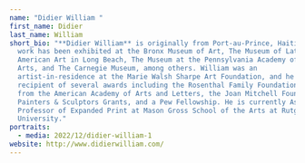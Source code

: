 ```yaml
---
name: "Didier William "
first_name: Didier
last_name: William
short_bio: "**Didier William** is originally from Port-au-Prince, Haiti. His
  work has been exhibited at the Bronx Museum of Art, The Museum of Latin
  American Art in Long Beach, The Museum at the Pennsylvania Academy of Fine
  Arts, and The Carnegie Museum, among others. William was an
  artist-in-residence at the Marie Walsh Sharpe Art Foundation, and he is the
  recipient of several awards including the Rosenthal Family Foundation Award
  from the American Academy of Arts and Letters, the Joan Mitchell Foundation
  Painters & Sculptors Grants, and a Pew Fellowship. He is currently Assistant
  Professor of Expanded Print at Mason Gross School of the Arts at Rutgers
  University."
portraits:
  - media: 2022/12/didier-william-1
website: http://www.didierwilliam.com/
---
```

